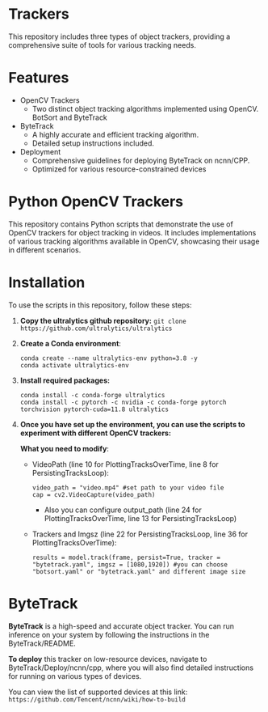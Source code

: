 # Trackers
This repository includes three types of object trackers, providing a comprehensive suite of tools for various tracking needs.
# Features
- OpenCV Trackers
  - Two distinct object tracking algorithms implemented using OpenCV. BotSort and ByteTrack
- ByteTrack
  - A highly accurate and efficient tracking algorithm.
  - Detailed setup instructions included.
- Deployment
  - Comprehensive guidelines for deploying ByteTrack on ncnn/CPP.
  - Optimized for various resource-constrained devices
# Python OpenCV Trackers
This repository contains Python scripts that demonstrate the use of OpenCV trackers for object tracking in videos. It includes implementations of various tracking algorithms available in OpenCV, showcasing their usage in different scenarios.
# Installation
To use the scripts in this repository, follow these steps:
1. **Copy the ultralytics github repository:**
   `git clone https://github.com/ultralytics/ultralytics`
3. **Create a Conda environment**:
   ```
   conda create --name ultralytics-env python=3.8 -y
   conda activate ultralytics-env
   ```
4. **Install required packages:**
   ```
   conda install -c conda-forge ultralytics
   conda install -c pytorch -c nvidia -c conda-forge pytorch torchvision pytorch-cuda=11.8 ultralytics
   ```
5. **Once you have set up the environment, you can use the scripts to experiment with different OpenCV trackers:**
   
   **What you need to modify**:
     - VideoPath (line 10 for PlottingTracksOverTime, line 8 for PersistingTracksLoop):
       ```
       video_path = "video.mp4" #set path to your video file
       cap = cv2.VideoCapture(video_path)
       ```
       - Also you can configure output_path (line 24 for PlottingTracksOverTime, line 13 for PersistingTracksLoop)
         
     - Trackers and Imgsz (line 22 for PersistingTracksLoop, line 36 for PlottingTracksOverTime):
       ```
       results = model.track(frame, persist=True, tracker = "bytetrack.yaml", imgsz = [1080,1920]) #you can choose "botsort.yaml" or "bytetrack.yaml" and different image size
       ```

# ByteTrack

**ByteTrack** is a high-speed and accurate object tracker. You can run inference on your system by following the instructions in the ByteTrack/README.

**To deploy** this tracker on low-resource devices, navigate to ByteTrack/Deploy/ncnn/cpp, where you will also find detailed instructions for running on various types of devices.

You can view the list of supported devices at this link: `https://github.com/Tencent/ncnn/wiki/how-to-build`

